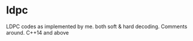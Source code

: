 # ldpc
LDPC codes as implemented by me. both soft &amp; hard decoding. Comments around. C++14 and above
